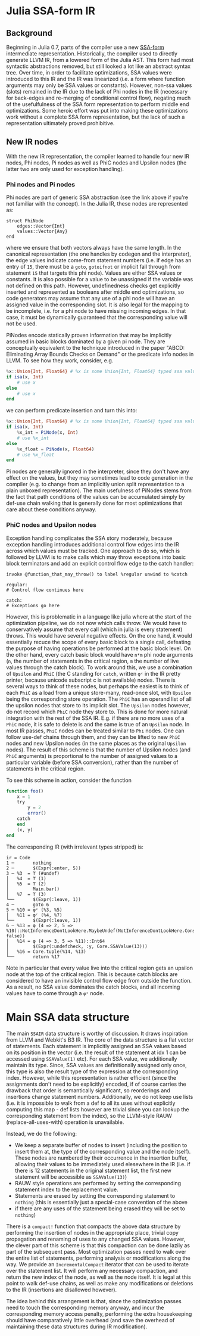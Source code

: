 # Julia SSA-form IR

## Background

Beginning in Julia 0.7, parts of the compiler use a new [SSA-form](https://en.wikipedia.org/wiki/Static_single_assignment_form)
intermediate representation. Historically, the compiler used to directly generate LLVM IR, from a lowered form of the Julia
AST. This form had most syntactic abstractions removed, but still looked a lot like an abstract syntax tree.
Over time, in order to facilitate optimizations, SSA values were introduced to this IR and the IR was
linearized (i.e. a form where function arguments may only be SSA values or constants). However, non-ssa values
(slots) remained in the IR due to the lack of Phi nodes in the IR (necessary for back-edges and re-merging of
conditional control flow), negating much of the usefulfulness of the SSA form representation to perform
middle end optimizations. Some heroic effort was put into making these optimizations work without a complete SSA
form representation, but the lack of such a representation ultimately proved prohibitive.

## New IR nodes

With the new IR representation, the compiler learned to handle four new IR nodes, Phi nodes, Pi
nodes as well as PhiC nodes and Upsilon nodes (the latter two are only used for exception handling).

### Phi nodes and Pi nodes

Phi nodes are part of generic SSA abstraction (see the link above if you're not familiar with
the concept). In the Julia IR, these nodes are represented as:
```
struct PhiNode
    edges::Vector{Int}
    values::Vector{Any}
end
```
where we ensure that both vectors always have the same length. In the canonical representation (the one
handles by codegen and the interpreter), the edge values indicate come-from statement numbers (i.e.
if edge has an entry of `15`, there must be a `goto`, `gotoifnot` or implicit fall through from
statement `15` that targets this phi node). Values are either SSA values or constants. It is also
possible for a value to be unassigned if the variable was not defined on this path. However, undefinedness
checks get explicitly inserted and represented as booleans after middle end optimizations, so code generators
may assume that any use of a phi node will have an assigned value in the corresponding slot. It is also legal
for the mapping to be incomplete, i.e. for a phi node to have missing incoming edges. In that case, it must
be dynamically guaranteed that the corresponding value will not be used.

PiNodes encode statically proven information that may be implicitly assumed in basic blocks dominated by a given
pi node. They are conceptually equivalent to the technique introduced in the paper
"ABCD: Eliminating Array Bounds Checks on Demand" or the predicate info nodes in LLVM. To see how they work, consider,
e.g.

```julia
%x::Union{Int, Float64} # %x is some Union{Int, Float64} typed ssa value
if isa(x, Int)
    # use x
else
    # use x
end
```

we can perform predicate insertion and turn this into:

```julia
%x::Union{Int, Float64} # %x is some Union{Int, Float64} typed ssa value
if isa(x, Int)
    %x_int = PiNode(x, Int)
    # use %x_int
else
    %x_float = PiNode(x, Float64)
    # use %x_float
end
```

Pi nodes are generally ignored in the interpreter, since they don't have any effect on the values,
but they may sometimes lead to code generation in the compiler (e.g. to change from an implicitly
union split representation to a plain unboxed representation). The main usefulness of PiNodes stems
from the fact that path conditions of the values can be accumulated simply by def-use chain walking
that is generally done for most optimizations that care about these conditions anyway.

### PhiC nodes and Upsilon nodes

Exception handling complicates the SSA story moderately, because exception handling
introduces additional control flow edges into the IR across which values must be tracked.
One approach to do so, which is followed by LLVM is to make calls which may throw exceptions
into basic block terminators and add an explicit control flow edge to the catch handler:

```
invoke @function_that_may_throw() to label %regular unwind to %catch

regular:
# Control flow continues here

catch:
# Exceptions go here
```

However, this is problematic in a language like julia where at the start of the optimization
pipeline, we do not now which calls throw. We would have to conservatively assume that every
call (which in julia is every statement) throws. This would have several negative effects.
On the one hand, it would essentially recuce the scope of every basic block to a single call,
defeating the purpose of having operations be performed at the basic block level. On the other
hand, every catch basic block would have `n*m` phi node arguments (`n`, the number of statements
in the critical region, `m` the number of live values through the catch block). To work around
this, we use a combination of `Upsilon` and `PhiC` (the C standing for `catch`,
written `φᶜ` in the IR pretty printer, because
unicode subscript c is not available) nodes. There is several ways to think of these nodes, but
perhaps the easiest is to think of each `PhiC` as a load from a unique store-many, read-once slot,
with `Upsilon` being the corresponding store operation. The `PhiC` has an operand list of all the
upsilon nodes that store to its implicit slot. The `Upsilon` nodes however, do not record which `PhiC`
node they store to. This is done for more natural integration with the rest of the SSA IR. E.g.
if there are no more uses of a `PhiC` node, it is safe to delete is and the same is true of an
`Upsilon` node. In most IR passes, `PhiC` nodes can be treated similar to `Phi` nodes. One can follow
use-def chains through them, and they can be lifted to new `PhiC` nodes and new Upsilon nodes (in the
same places as the original `Upsilon` nodes). The result of this scheme is that the number of
Upsilon nodes (and `PhiC` arguments) is proportional to the number of assigned values to a particular
variable (before SSA conversion), rather than the number of statements in the critical region.

To see this scheme in action, consider the function

```julia
function foo()
    x = 1
    try
        y = 2
        error()
    catch
    end
    (x, y)
end
```

The corresponding IR (with irrelevant types stripped) is:

```
ir = Code
1 ─       nothing
2 ─       $(Expr(:enter, 5))
3 ─ %3  = ϒ (#undef)
│   %4  = ϒ (1)
│   %5  = ϒ (2)
│         Main.bar()
│   %7  = ϒ (3)
└──       $(Expr(:leave, 1))
4 ─       goto 6
5 ─ %10 = φᶜ (%3, %5)
│   %11 = φᶜ (%4, %7)
└──       $(Expr(:leave, 1))
6 ┄ %13 = φ (4 => 2, 5 => %10)::NotInferenceDontLookHere.MaybeUndef(NotInferenceDontLookHere.Const(2, false))
│   %14 = φ (4 => 3, 5 => %11)::Int64
│         $(Expr(:undefcheck, :y, Core.SSAValue(13)))
│   %16 = Core.tuple(%14, %13)
└──       return %17
```

Note in particular that every value live into the critical region gets
an upsilon node at the top of the critical region. This is because
catch blocks are considered to have an invisible control flow edge
from outside the function. As a result, no SSA value dominates the
catch blocks, and all incoming values have to come through a `φᶜ` node.

# Main SSA data structure

The main `SSAIR` data structure is worthy of discussion. It draws inspiration from LLVM and Webkit's B3 IR.
The core of the data structure is a flat vector of statements. Each statement is implicitly assigned
an SSA values based on its position in the vector (i.e. the result of the statement at idx 1 can be
accessed using `SSAValue(1)` etc). For each SSA value, we additionally maintain its type. Since, SSA values
are definitionally assigned only once, this type is also the result type of the expression at the corresponding
index. However, while this representation is rather efficient (since the assignments don't need to be explicitly)
encoded, if of course carries the drawback that order is semantically significant, so reorderings and insertions
change statement numbers. Additionally, we do not keep use lists (i.e. it is impossible to walk from a def to
all its uses without explicitly computing this map - def lists however are trivial since you can lookup the
corresponding statement from the index), so the LLVM-style RAUW (replace-all-uses-with) operation is unavailable.

Instead, we do the following:

- We keep a separate buffer of nodes to insert (including the position to insert them at, the type of the
  corresponding value and the node itself). These nodes are numbered by their occurrence in the insertion
  buffer, allowing their values to be immediately used elesewhere in the IR (i.e. if there is 12 statements in
  the original statement list, the first new statement will be accessible as `SSAValue(13)`)
- RAUW style operations are performed by setting the corresponding statement index to the replacement
  value.
- Statements are erased by setting the corresponding statement to `nothing` (this is essentially just a special-case
  convention of the above
- if there are any uses of the statement being erased they will be set to `nothing`)

There is a `compact!` function that compacts the above data structure by performing the insertion of nodes in the appropriate place, trivial copy propagation and renaming of uses to any changed SSA values. However, the clever part
of this scheme is that this compaction can be done lazily as part of the subsequent pass. Most optimization passes
need to walk over the entire list of statements, performing analysis or modifications along the way. We provide an
`IncrementalCompact` iterator that can be used to iterate over the statement list. It will perform any necessary compaction,
and return the new index of the node, as well as the node itself. It is legal at this point to walk def-use chains,
as well as make any modifications or deletions to the IR (insertions are disallowed however).

The idea behind this arrangement is that, since the optimization passes need to touch the corresponding memory anyway,
and incur the corresponding memory access penalty, performing the extra housekeeping should have comparatively little
overhead (and save the overhead of maintaining these data structures during IR modification).
